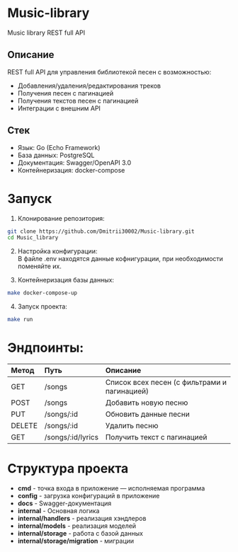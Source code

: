 # Music-library
Music library REST full API

## Описание
REST full API для управления библиотекой песен с возможностью:
- Добавления/удаления/редактирования треков
- Получения песен с пагинацией
- Получения текстов песен с пагинацией
- Интеграции с внешним API

## Стек
* Язык: Go (Echo Framework)
* База данных: PostgreSQL
* Документация: Swagger/OpenAPI 3.0
* Контейнеризация: docker-compose

# Запуск
1. Клонирование репозитория:
``` bash
git clone https://github.com/Dmitrii30002/Music-library.git
cd Music_library
```

2. Настройка конфигурации:<br>
В файле .env находятся данные кофнигурации, при необходимости поменяйте их.

3. Контейнеризация базы данных:
``` bash
make docker-compose-up
```

4. Запуск проекта:
``` bash
make run
```

# Эндпоинты:

|Метод	    |Путь	              |Описание                                    |
|:----------|:------------------|:-------------------------------------------|
|GET	      |/songs	            |Список всех песен (с фильтрами и пагинацией)|
|POST	      |/songs	            |Добавить новую песню                        |
|PUT	      |/songs/:id	        |Обновить данные песни                       |
|DELETE	    |/songs/:id	        |Удалить песню                               |
|GET	      |/songs/:id/lyrics	|Получить текст с пагинацией                 |

# Структура проекта
* **cmd** -  точка входа в приложение — исполняемая программа
* **config** - загрузка конфигураций в приложение
* **docs** - Swagger-документация
* **internal** - Основная логика
* **internal/handlers** - реализация хэндлеров
* **internal/models** - реализация моделей
* **internal/storage** - работа с базой данных
* **internal/storage/migration** - миграции
